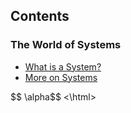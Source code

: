 ## Contents
### The World of Systems
- [What is a System?](https://sohamphanseiitb.github.io/Think-in-Systems/Systems_Theory/what_is_a_system.html)
- [More on Systems](https://sohamphanseiitb.github.io/Think-in-Systems/Systems_Theory/more_on_systems.html)

<html>
  <script>
    MathJax = {tex: {inlineMath: [['$', '$'], ['\\(', '\\)']]},
    svg: {fontCache: 'global'}};
  </script>
  <script type="text/javascript" id="MathJax-script" async src="https://cdn.jsdelivr.net/npm/mathjax@3/es5/tex-svg.js"> </script>
  $$ \alpha$$
<\html>

<!-- ## Welcome to GitHub Pages

You can use the [editor on GitHub](https://github.com/sohamphanseiitb/Think-in-Systems/edit/gh-pages/index.md) to maintain and preview the content for your website in Markdown files.

Whenever you commit to this repository, GitHub Pages will run [Jekyll](https://jekyllrb.com/) to rebuild the pages in your site, from the content in your Markdown files.

### Markdown

Markdown is a lightweight and easy-to-use syntax for styling your writing. It includes conventions for

```markdown
Syntax highlighted code block

# Header 1
## Header 2
### Header 3

- Bulleted
- List

1. Numbered
2. List

**Bold** and _Italic_ and `Code` text

[Link](url) and ![Image](src)
```

For more details see [GitHub Flavored Markdown](https://guides.github.com/features/mastering-markdown/).

### Jekyll Themes

Your Pages site will use the layout and styles from the Jekyll theme you have selected in your [repository settings](https://github.com/sohamphanseiitb/Think-in-Systems/settings/pages). The name of this theme is saved in the Jekyll `_config.yml` configuration file.

### Support or Contact

Having trouble with Pages? Check out our [documentation](https://docs.github.com/categories/github-pages-basics/) or [contact support](https://support.github.com/contact) and we’ll help you sort it out.-->
